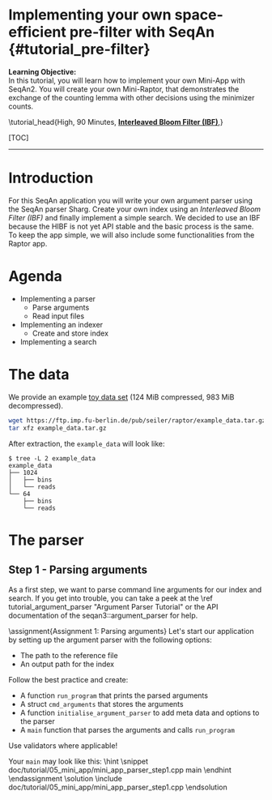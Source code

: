 # Implementing your own space-efficient pre-filter with SeqAn {#tutorial_pre-filter}

<b>Learning Objective:</b><br>
In this tutorial, you will learn how to implement your own Mini-App with SeqAn2. You will create your own Mini-Raptor,
that demonstrates the exchange of the counting lemma with other decisions using the minimizer counts.

\tutorial_head{High, 90 Minutes, [<b>Interleaved Bloom Filter (IBF)</b>](https://docs.seqan.de/seqan/3-master-user/classseqan3_1_1interleaved__bloom__filter.html#details)\,}


[TOC]

---

# Introduction

For this SeqAn application you will write your own argument parser using the SeqAn parser Sharg. Create your own index
using an *Interleaved Bloom Filter (IBF)* and finally implement a simple search.
We decided to use an IBF because the HIBF is not yet API stable and the basic process is the same. To keep the app
simple, we will also include some functionalities from the Raptor app.

# Agenda

* Implementing a parser
    * Parse arguments
    * Read input files
* Implementing an indexer
    * Create and store index
* Implementing a search
    <!-- * Parse arguments
    * Read and load input, search for approximate matches
    * Align the search results
    * Write final results into a SAM file -->

# The data

We provide an example [toy data set](https://ftp.imp.fu-berlin.de/pub/seiler/raptor/) (124 MiB compressed,
983 MiB decompressed).


```bash
wget https://ftp.imp.fu-berlin.de/pub/seiler/raptor/example_data.tar.gz
tar xfz example_data.tar.gz
```

After extraction, the `example_data` will look like:

```console
$ tree -L 2 example_data
example_data
├── 1024
│   ├── bins
│   └── reads
└── 64
    ├── bins
    └── reads
```

# The parser

## Step 1 - Parsing arguments
As a first step, we want to parse command line arguments for our index and search. If you get into trouble,
you can take a peek at the \ref tutorial_argument_parser "Argument Parser Tutorial" or the API documentation of
the seqan3::argument_parser for help.

\assignment{Assignment 1: Parsing arguments}
Let's start our application by setting up the argument parser with the following options:
* The path to the reference file
* An output path for the index

Follow the best practice and create:
* A function `run_program` that prints the parsed arguments
* A struct `cmd_arguments` that stores the arguments
* A function `initialise_argument_parser` to add meta data and options to the parser
* A `main` function that parses the arguments and calls `run_program`

Use validators where applicable!

Your `main` may look like this:
\hint
\snippet doc/tutorial/05_mini_app/mini_app_parser_step1.cpp main
\endhint
\endassignment
\solution
\include doc/tutorial/05_mini_app/mini_app_parser_step1.cpp
\endsolution







<!--

# The indexer

## Step 1 - Parsing arguments
As a first step, we want to parse command line arguments for our indexer. If you get into trouble,
you can take a peek at the \ref tutorial_argument_parser "Argument Parser Tutorial" or the API documentation of
the seqan3::argument_parser for help.

\assignment{Assignment 1: Parsing arguments}
Let's start our application by setting up the argument parser with the following options:
* The path to the reference file
* An output path for the index

Follow the best practice and create:
* A function `run_program` that prints the parsed arguments
* A struct `cmd_arguments` that stores the arguments
* A function `initialise_argument_parser` to add meta data and options to the parser
* A `main` function that parses the arguments and calls `run_program`

Use validators where applicable!

Your `main` may look like this:
\hint
\snippet doc/tutorial/11_read_mapper/read_mapper_indexer_step1.cpp main
\endhint
\endassignment
\solution
\include doc/tutorial/11_read_mapper/read_mapper_indexer_step1.cpp
\endsolution

## Step 2 - Reading the input
As a next step, we want to use the parsed file name to read in our reference data. This will be done
using seqan3::sequence_file_input class. As a guide, you can take a look at the
\ref tutorial_sequence_file "Sequence I/O Tutorial".

\assignment{Assignment 2: Reading the input}
Extend your program to store the sequence information contained in the reference file into a struct.

To do this, you should create:
* A struct `reference_storage_t` that stores the sequence information for both reference and query information
  within member variables
* A function `read_reference` that fills a `reference_storage_t` object with information from the files and
  prints the reference IDs

You should also perform the following changes in `run_program`:
* Construct of an object `storage` of type `reference_storage_t`
* Add a call to `read_reference`

This is the signature of `read_reference`:
\hint
\snippet doc/tutorial/11_read_mapper/read_mapper_indexer_step2.cpp read_reference
\endhint

This is the `reference_storage_t`:
\hint
\snippet doc/tutorial/11_read_mapper/read_mapper_indexer_step2.cpp reference_storage_t
\endhint
\endassignment
\solution
\snippet doc/tutorial/11_read_mapper/read_mapper_indexer_step2.cpp solution
Here is the complete program:
\hint
\include doc/tutorial/11_read_mapper/read_mapper_indexer_step2.cpp
\endhint
\endsolution

## Step 3 - Index
Now that we have the necessary sequence information, we can create an index and store it. Read up on the
\ref tutorial_index_search "Index Tutorial" if you have any questions.

\assignment{Assignment 3: Index}
We want to create a new function `create_index`:
* It takes `index_path` and `storage` as parameters
* Creates a bi_fm_index
* Stores the bi_fm_index

We also need to change:
* `run_program` to now also call `create_index`
* `run_program` and `read_reference` to not print the debug output anymore

This is the signature of `create_index`:
\hint
\snippet doc/tutorial/11_read_mapper/read_mapper_indexer_step3.cpp create_index
\endhint
\endassignment
\solution
\snippet doc/tutorial/11_read_mapper/read_mapper_indexer_step3.cpp solution
Here is the complete program:
\hint
\snippet doc/tutorial/11_read_mapper/read_mapper_indexer_step3.cpp complete
\endhint
\endsolution

# The read mapper

## Step 1 - Parsing arguments
Again, we want to parse command line arguments for our read mapper as a first step. If you get into trouble,
you can take a peek at the [Argumet Parser Tutorial](#tutorial_argument_parser) or the API documentation of
the seqan3::argument_parser for help.

\assignment{Assignment 4: Parsing arguments}
Let's start our application by setting up the argument parser with the following options:
* The path to the reference file
* The path to the query file
* The path to the index file
* An output path
* The maximum number of errors we want to allow (between 0 and 4)

Follow the best practice and create:
* A function `run_program` that prints the parsed arguments
* A struct `cmd_arguments` that stores the arguments
* A function `initialise_argument_parser` to add meta data and options to the parser
* A `main` function that parses the arguments and calls `run_program`

Use validators where applicable!

Your `main` may look like this:
\hint
\snippet doc/tutorial/11_read_mapper/read_mapper_step1.cpp main
\endhint
\endassignment
\solution
\include doc/tutorial/11_read_mapper/read_mapper_step1.cpp
\endsolution

## Step 2 - Reading the input and searching
We also want to read the reference in the read mapper. This is done the same way as for the indexer.
We can now load the index and conduct a search. Read up on the \ref tutorial_index_search "Search Tutorial"
if you have any questions.

\assignment{Assignment 5: Reading the input}
Extend your program to read the reference file the same way the indexer does.
After this, you can load the index and print results of a search.

To do this, you should:
* Carry over the `read_reference` function and the `reference_storage_t` struct from the indexer
* Create a function `map_reads` that loads the index and prints the results of the search (allowing all error types)
  for the first 20 queries

You should also perform the following changes in `run_program`:
* Remove the debug output
* Construct an object `storage` of type `reference_storage_t`
* Add a call to `read_reference` and `map_reads`

This is the signature of `map_reads`:
\hint
\snippet doc/tutorial/11_read_mapper/read_mapper_step2.cpp map_reads
\endhint
\endassignment
\solution
\snippet doc/tutorial/11_read_mapper/read_mapper_step2.cpp solution
Here is the complete program:
\hint
\snippet doc/tutorial/11_read_mapper/read_mapper_step2.cpp complete
\endhint
\endsolution

## Step 3 - Alignment
We can now use the obtained positions to align each query against the reference. Refer to the
\ref tutorial_pairwise_alignment "Alignment Tutorial" if you have any questions.

\assignment{Assignment 6: Alignment}
We want to extend `map_reads` to:
* Use the output of the search to align the query against the reference
* Print the query ID, alignment score, subrange of the reference sequence and the query (for the first 20 queries)

This is the alignment config:
\hint
\snippet doc/tutorial/11_read_mapper/read_mapper_step3.cpp alignment_config
\endhint
\endassignment
\solution
\snippet doc/tutorial/11_read_mapper/read_mapper_step3.cpp solution
Here is the complete program:
\hint
\snippet doc/tutorial/11_read_mapper/read_mapper_step3.cpp complete
\endhint
\endsolution

## Step 4 - Alignment output
Finally, we can write our results into a SAM file.

\assignment{Assignment 7: SAM out}
We further need to extend `map_reads` to write the alignment results into a SAM file.
Additionally, there should be no more debug output.

Try to write all available information into the SAM file. We can introduce a naive mapping quality by using
`mapping quality = 60 + alignment score`.

This is the sam_file_output construction:
\hint
\snippet doc/tutorial/11_read_mapper/read_mapper_step4.cpp sam_file_output
\endhint
\endassignment
\solution
\snippet doc/tutorial/11_read_mapper/read_mapper_step4.cpp solution
Here is the complete program:
\hint
\snippet doc/tutorial/11_read_mapper/read_mapper_step4.cpp complete
\endhint
\endsolution -->
